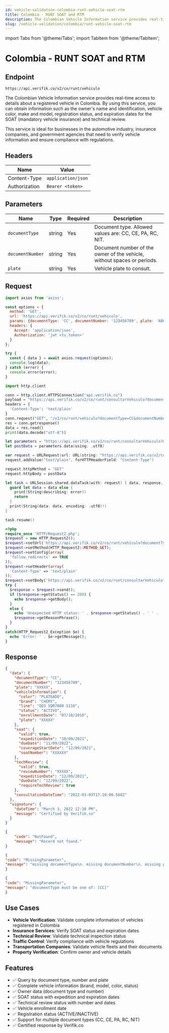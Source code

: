 ```yaml
---
id: vehicle-validation-colombia-runt-vehicle-soat-rtm
title: Colombia - RUNT SOAT and RTM
description: The Colombian Vehicle Information service provides real-time access to details about a registered vehicle in Colombia. By using this service, you can obtain information such as the owner's name and identification, vehicle color, make and model, registration status, and expiration dates for the SOAT (mandatory vehicle insurance) and technical review.
slug: /vehicle-validation/colombia/runt-vehicle-soat-rtm
---
```


import Tabs from '@theme/Tabs';
import TabItem from '@theme/TabItem';

# Colombia - RUNT SOAT and RTM

## Endpoint

```
https://api.verifik.co/v2/co/runt/vehiculo
```

The Colombian Vehicle Information service provides real-time access to details about a registered vehicle in Colombia. By using this service, you can obtain information such as the owner's name and identification, vehicle color, make and model, registration status, and expiration dates for the SOAT (mandatory vehicle insurance) and technical review.

This service is ideal for businesses in the automotive industry, insurance companies, and government agencies that need to verify vehicle information and ensure compliance with regulations.

## Headers

| Name          | Value              |
| ------------- | ------------------ |
| Content-Type  | `application/json` |
| Authorization | `Bearer <token>`   |

## Parameters

| Name           | Type    | Required | Description                                    |
| -------------- | ------- | -------- | ---------------------------------------------- |
| `documentType` | string  | Yes      | Document type. Allowed values are: CC, CE, PA, RC, NIT. |
| `documentNumber` | string | Yes      | Document number of the owner of the vehicle, without spaces or periods. |
| `plate` | string | Yes      | Vehicle plate to consult. |

## Request

<Tabs>
<TabItem value="javascript" label="JavaScript" default>

```javascript
import axios from 'axios';

const options = {
  method: 'GET',
  url: 'https://api.verifik.co/v2/co/runt/vehiculo',
  params: {documentType: 'CC', documentNumber: '123456789', plate: 'ABC123'},
  headers: {
    Accept: 'application/json',
    Authorization: 'jwt <tu_token>'
  }
};

try {
  const { data } = await axios.request(options);
  console.log(data);
} catch (error) {
  console.error(error);
}
```

</TabItem>

<TabItem value="python" label="Python">

```python
import http.client

conn = http.client.HTTPSConnection("api.verifik.co")
payload = "https://api.verifik.co/v2/co/runt/consultarVehiculo?documentType=CC&documentNumber=98622259&plate=KBU003"
headers = {
  'Content-Type': 'text/plain'
}
conn.request("GET", "/v2/co/runt/vehiculo?documentType=CC&documentNumber=&plate=", payload, headers)
res = conn.getresponse()
data = res.read()
print(data.decode("utf-8"))
```

</TabItem>

<TabItem value="swift" label="Swift">

```swift
let parameters = "https://api.verifik.co/v2/co/runt/consultarVehiculo?documentType=CC&documentNumber=98622259&plate=KBU003"
let postData = parameters.data(using: .utf8)

var request = URLRequest(url: URL(string: "https://api.verifik.co/v2/co/runt/vehiculo?documentType=CC&documentNumber=&plate=")!,timeoutInterval: Double.infinity)
request.addValue("text/plain", forHTTPHeaderField: "Content-Type")

request.httpMethod = "GET"
request.httpBody = postData

let task = URLSession.shared.dataTask(with: request) { data, response, error in 
  guard let data = data else {
    print(String(describing: error))
    return
  }
  print(String(data: data, encoding: .utf8)!)
}

task.resume()
```

</TabItem>

<TabItem value="php" label="PHP">

```php
<?php
require_once 'HTTP/Request2.php';
$request = new HTTP_Request2();
$request->setUrl('https://api.verifik.co/v2/co/runt/vehiculo?documentType=CC&documentNumber=&plate=');
$request->setMethod(HTTP_Request2::METHOD_GET);
$request->setConfig(array(
  'follow_redirects' => TRUE
));
$request->setHeader(array(
  'Content-Type' => 'text/plain'
));
$request->setBody('https://api.verifik.co/v2/co/runt/consultarVehiculo?documentType=CC&documentNumber=98622259&plate=KBU003');
try {
  $response = $request->send();
  if ($response->getStatus() == 200) {
    echo $response->getBody();
  }
  else {
    echo 'Unexpected HTTP status: ' . $response->getStatus() . ' ' .
    $response->getReasonPhrase();
  }
}
catch(HTTP_Request2_Exception $e) {
  echo 'Error: ' . $e->getMessage();
}
```

</TabItem>
</Tabs>

## Response

<Tabs>
<TabItem value="200" label="200" default>

```json
{
  "data": {
    "documentType": "CC",
    "documentNumber": "123456789",
    "plate": "XXXXX",
    "vehicleInformation": {
      "color": "PLATEADO",
      "brand": "CHERY",
      "line": "QQ3 SQR7080 S116",
      "status": "ACTIVO",
      "enrollmentDate": "07/10/2010",
      "plate": "XXXXX"
    },
    "soat": {
      "valid": true,
      "expeditionDate": "10/09/2021",
      "dueDate": "11/09/2022",
      "coverageStartDate": "12/09/2021",
      "soatNumber": "XXXXXX"
    },
    "techReview": {
      "valid": true,
      "reviewNumber": "XXXXX",
      "expeditionDate": "12/09/2021",
      "dueDate": "12/09/2022",
      "requireTechReview": true
    },
    "consultationDateTime": "2022-03-03T17:10:00.568Z"
  },
  "signature": {
    "dateTime": "March 3, 2022 12:10 PM",
    "message": "Certified by Verifik.co"
  }
}
```

</TabItem>

<TabItem value="404" label="404">

```json
{
    "code": "NotFound",
    "message": "Record not found."
}
```

</TabItem>

<TabItem value="409" label="409">

```json
{
"code": "MissingParameter",
"message": "missing documentType\n. missing documentNumber\n. missing plate\n"
}
```

</TabItem>

<TabItem value="409b" label="409 - Invalid Document Type">

```json
{
"code": "MissingParameter",
"message": "documentType must be one of: [CC]"
}
```

</TabItem>
</Tabs>

## Use Cases

- **Vehicle Verification**: Validate complete information of vehicles registered in Colombia
- **Insurance Services**: Verify SOAT status and expiration dates
- **Technical Review**: Validate technical inspection status
- **Traffic Control**: Verify compliance with vehicle regulations
- **Transportation Companies**: Validate vehicle fleets and their documents
- **Property Verification**: Confirm owner and vehicle details

## Features

- ✅ Query by document type, number and plate
- ✅ Complete vehicle information (brand, model, color, status)
- ✅ Owner data (document type and number)
- ✅ SOAT status with expedition and expiration dates
- ✅ Technical review status with number and dates
- ✅ Vehicle enrollment date
- ✅ Registration status (ACTIVE/INACTIVE)
- ✅ Support for multiple document types (CC, CE, PA, RC, NIT)
- ✅ Certified response by Verifik.co
